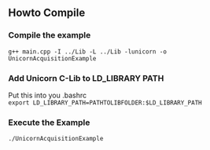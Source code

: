 ## Howto Compile

### Compile the example  

`g++ main.cpp -I ../Lib -L ../Lib -lunicorn -o UnicornAcquisitionExample`

### Add Unicorn C-Lib to LD_LIBRARY PATH
Put this into you .bashrc  
`export LD_LIBRARY_PATH=PATHTOLIBFOLDER:$LD_LIBRARY_PATH`

### Execute the Example
`./UnicornAcquisitionExample`

